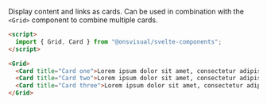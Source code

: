 Display content and links as cards. Can be used in combination with the `<Grid>` component to combine multiple cards.

<!-- prettier-ignore -->
```html
<script>
  import { Grid, Card } from "@onsvisual/svelte-components";
</script>

<Grid>
  <Card title="Card one">Lorem ipsum dolor sit amet, consectetur adipiscing elit.</Card>
  <Card title="Card two">Lorem ipsum dolor sit amet, consectetur adipiscing elit.</Card>
  <Card title="Card three">Lorem ipsum dolor sit amet, consectetur adipiscing elit.</Card>
</Grid>
```
